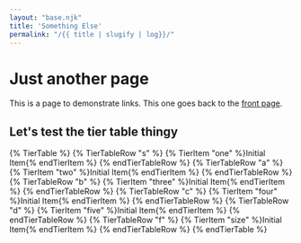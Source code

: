 ```yaml
---
layout: "base.njk"
title: 'Something Else'
permalink: "/{{ title | slugify | log}}/"
---
```


# Just another page
This is a page to demonstrate links. This one goes back to the [front page](/).

## Let's test the tier table thingy

{% TierTable %}
{% TierTableRow "s" %} {% TierItem "one" %}Initial Item{% endTierItem %} {% endTierTableRow %}
{% TierTableRow "a" %} {% TierItem "two" %}Initial Item{% endTierItem %} {% endTierTableRow %}
{% TierTableRow "b" %} {% TierItem "three" %}Initial Item{% endTierItem %} {% endTierTableRow %}
{% TierTableRow "c" %} {% TierItem "four" %}Initial Item{% endTierItem %} {% endTierTableRow %}
{% TierTableRow "d" %} {% TierItem "five" %}Initial Item{% endTierItem %} {% endTierTableRow %}
{% TierTableRow "f" %} {% TierItem "size" %}Initial Item{% endTierItem %} {% endTierTableRow %}
{% endTierTable %}
